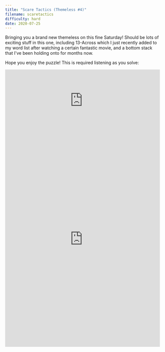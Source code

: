 ```yaml
---
title: "Scare Tactics (Themeless #4)"
filename: scaretactics
difficulty: hard
date: 2020-07-25
---
```


Bringing you a brand new themeless on this fine Saturday! Should be lots of exciting stuff in this one, including 13-Across which I just recently added to my word list after watching a certain fantastic movie, and a bottom stack that I've been holding onto for months now. 

Hope you enjoy the puzzle! This is required listening as you solve:<br/>

<iframe width="100%" height="200" src="https://www.youtube.com/embed/R93mQ2QvjcA" frameborder="0" allow="accelerometer; autoplay; encrypted-media; gyroscope; picture-in-picture" allowfullscreen></iframe><br/>

<iframe height="700" width="100%" allowfullscreen="true" style="border:none;width: 100% !important;position: static;display: block !important;margin: 0 !important;"  name="80a395d458cc73db445abfa4d939b092b4a474d001c5431bf80bbf61485a14ea" src="https://amuselabs.com/pmm/crossword?id=6d3a915e&set=80a395d458cc73db445abfa4d939b092b4a474d001c5431bf80bbf61485a14ea&embed=1&compact=1&maxCols=2"></iframe>